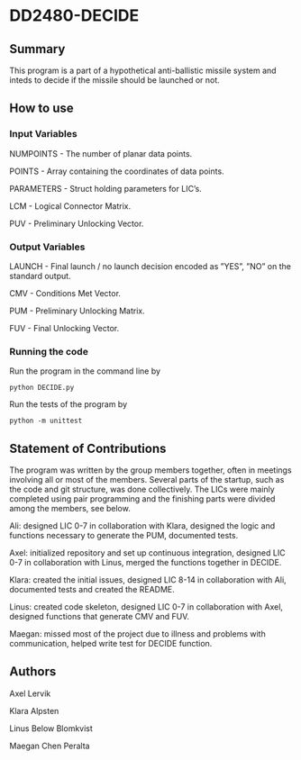 # DD2480-DECIDE

## Summary

This program is a part of a hypothetical anti-ballistic missile system and inteds to decide if the missile should be launched or not. 

## How to use

### Input Variables

NUMPOINTS - The number of planar data points.

POINTS - Array containing the coordinates of data points.

PARAMETERS - Struct holding parameters for LIC’s.

LCM - Logical Connector Matrix.

PUV - Preliminary Unlocking Vector.

### Output Variables

LAUNCH - Final launch / no launch decision encoded as ”YES”, ”NO” on the standard output.

CMV - Conditions Met Vector.

PUM - Preliminary Unlocking Matrix.

FUV - Final Unlocking Vector.

### Running the code

Run the program in the command line by 

`python DECIDE.py`

Run the tests of the program by 

`python -m unittest`

## Statement of Contributions

The program was written by the group members together, often in meetings involving all or most of the members. Several parts of the startup, such as the code and git structure, was done collectively. The LICs were mainly completed using pair programming and the finishing parts were divided among the members, see below. 

Ali: designed LIC 0-7 in collaboration with Klara, designed the logic and functions necessary to generate the PUM, documented tests. 

Axel: initialized repository and set up continuous integration, designed LIC 0-7 in collaboration with Linus, merged the functions together in DECIDE. 

Klara: created the initial issues, designed LIC 8-14 in collaboration with Ali, documented tests and created the README. 

Linus: created code skeleton, designed LIC 0-7 in collaboration with Axel, designed functions that generate CMV and FUV.

Maegan: missed most of the project due to illness and problems with communication, helped write test for DECIDE function. 

## Authors

Axel Lervik

Klara Alpsten

Linus Below Blomkvist

Maegan Chen Peralta

